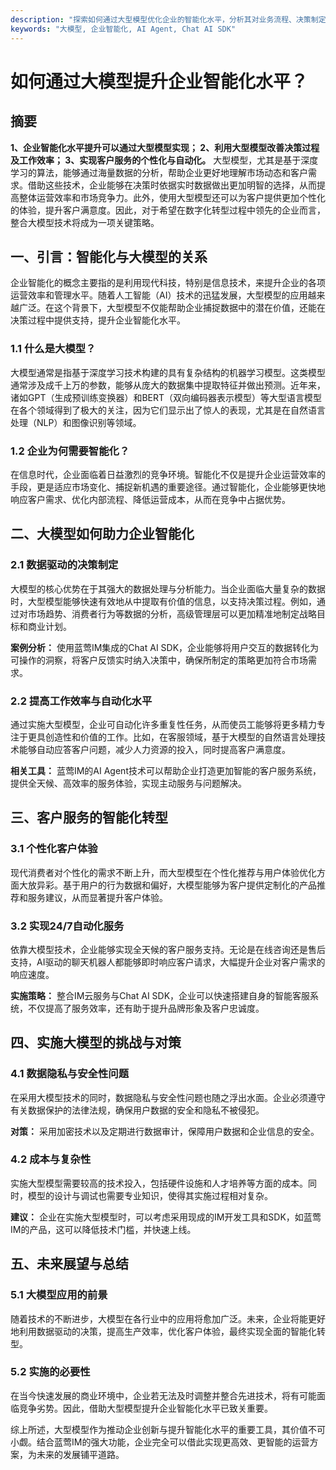 ```yaml
---
description: "探索如何通过大型模型优化企业的智能化水平，分析其对业务流程、决策制定和客户服务等方面的影响，并提供有效的实施策略。"
keywords: "大模型, 企业智能化, AI Agent, Chat AI SDK"
---
```

# 如何通过大模型提升企业智能化水平？

## 摘要

**1、企业智能化水平提升可以通过大型模型实现； 2、利用大型模型改善决策过程及工作效率； 3、实现客户服务的个性化与自动化。** 大型模型，尤其是基于深度学习的算法，能够通过海量数据的分析，帮助企业更好地理解市场动态和客户需求。借助这些技术，企业能够在决策时依据实时数据做出更加明智的选择，从而提高整体运营效率和市场竞争力。此外，使用大型模型还可以为客户提供更加个性化的体验，提升客户满意度。因此，对于希望在数字化转型过程中领先的企业而言，整合大模型技术将成为一项关键策略。

## 一、引言：智能化与大模型的关系

企业智能化的概念主要指的是利用现代科技，特别是信息技术，来提升企业的各项运营效率和管理水平。随着人工智能（AI）技术的迅猛发展，大型模型的应用越来越广泛。在这个背景下，大型模型不仅能帮助企业捕捉数据中的潜在价值，还能在决策过程中提供支持，提升企业智能化水平。

### 1.1 什么是大模型？

大模型通常是指基于深度学习技术构建的具有复杂结构的机器学习模型。这类模型通常涉及成千上万的参数，能够从庞大的数据集中提取特征并做出预测。近年来，诸如GPT（生成预训练变换器）和BERT（双向编码器表示模型）等大型语言模型在各个领域得到了极大的关注，因为它们显示出了惊人的表现，尤其是在自然语言处理（NLP）和图像识别等领域。

### 1.2 企业为何需要智能化？

在信息时代，企业面临着日益激烈的竞争环境。智能化不仅是提升企业运营效率的手段，更是适应市场变化、捕捉新机遇的重要途径。通过智能化，企业能够更快地响应客户需求、优化内部流程、降低运营成本，从而在竞争中占据优势。

## 二、大模型如何助力企业智能化

### 2.1 数据驱动的决策制定

大模型的核心优势在于其强大的数据处理与分析能力。当企业面临大量复杂的数据时，大型模型能够快速有效地从中提取有价值的信息，以支持决策过程。例如，通过对市场趋势、消费者行为等数据的分析，高级管理层可以更加精准地制定战略目标和商业计划。

**案例分析：** 使用蓝莺IM集成的Chat AI SDK，企业能够将用户交互的数据转化为可操作的洞察，将客户反馈实时纳入决策中，确保所制定的策略更加符合市场需求。

### 2.2 提高工作效率与自动化水平

通过实施大型模型，企业可自动化许多重复性任务，从而使员工能够将更多精力专注于更具创造性和价值的工作。比如，在客服领域，基于大模型的自然语言处理技术能够自动应答客户问题，减少人力资源的投入，同时提高客户满意度。

**相关工具：** 蓝莺IM的AI Agent技术可以帮助企业打造更加智能的客户服务系统，提供全天候、高效率的服务体验，实现主动服务与问题解决。

## 三、客户服务的智能化转型

### 3.1 个性化客户体验

现代消费者对个性化的需求不断上升，而大型模型在个性化推荐与用户体验优化方面大放异彩。基于用户的行为数据和偏好，大模型能够为客户提供定制化的产品推荐和服务建议，从而显著提升客户体验。

### 3.2 实现24/7自动化服务

依靠大模型技术，企业能够实现全天候的客户服务支持。无论是在线咨询还是售后支持，AI驱动的聊天机器人都能够即时响应客户请求，大幅提升企业对客户需求的响应速度。

**实施策略：** 整合IM云服务与Chat AI SDK，企业可以快速搭建自身的智能客服系统，不仅提高了服务效率，还有助于提升品牌形象及客户忠诚度。

## 四、实施大模型的挑战与对策

### 4.1 数据隐私与安全性问题

在采用大模型技术的同时，数据隐私与安全性问题也随之浮出水面。企业必须遵守有关数据保护的法律法规，确保用户数据的安全和隐私不被侵犯。

**对策：** 采用加密技术以及定期进行数据审计，保障用户数据和企业信息的安全。

### 4.2 成本与复杂性

实施大型模型需要较高的技术投入，包括硬件设施和人才培养等方面的成本。同时，模型的设计与调试也需要专业知识，使得其实施过程相对复杂。

**建议：** 企业在实施大型模型时，可以考虑采用现成的IM开发工具和SDK，如蓝莺IM的产品，这可以降低技术门槛，并快速上线。

## 五、未来展望与总结

### 5.1 大模型应用的前景

随着技术的不断进步，大模型在各行业中的应用将愈加广泛。未来，企业将能更好地利用数据驱动的决策，提高生产效率，优化客户体验，最终实现全面的智能化转型。

### 5.2 实施的必要性

在当今快速发展的商业环境中，企业若无法及时调整并整合先进技术，将有可能面临竞争劣势。因此，借助大型模型提升企业智能化水平已致关重要。

综上所述，大型模型作为推动企业创新与提升智能化水平的重要工具，其价值不可小觑。结合蓝莺IM的强大功能，企业完全可以借此实现更高效、更智能的运营方案，为未来的发展铺平道路。
